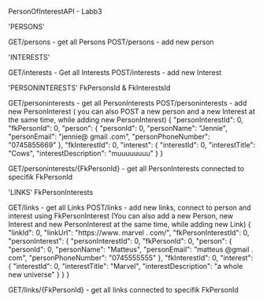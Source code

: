 PersonOfInterestAPI - Labb3


'PERSONS'

GET/persons - get all Persons
POST/persons - add new person


'INTERESTS'

GET/interests - Get all Interests
POST/interests - add new Interest


'PERSONINTERESTS'
FkPersonsId & FkInterestsId


GET/personinterests - get all PersonInterests
POST/personinterests - add new PersonInterest 
( you can also POST a new person and a new Interest at the same time, while adding new PersonInterest)
{
  "personInterestId": 0,
  "fkPersonId": 0,
  "person": {
    "personId": 0,
    "personName": "Jennie",
    "personEmail": "jennie@ gmail .com",
    "personPhoneNumber": "0745855669"
  },
  "fkInterestId": 0,
  "interest": {
    "interestId": 0,
    "interestTitle": "Cows",
    "interestDescription": "muuuuuuuu"
  }
}

GET/personinterests/{FkPersonId} - get all PersonInterests connected to specifik FkPersonId


'LINKS'
FkPersonInterests

GET/links - get all Links
POST/links - add new links, connect to person and interest using FkPersonInterest
(You can also add a new Person, new Interest and new PersonInterest at the same time, while adding new Link)
{
  "linkId": 0,
  "linkUrl": "https://www.  marvel . com/",
  "fkPersonInterestId": 0,
  "personInterest": {
    "personInterestId": 0,
    "fkPersonId": 0,
    "person": {
      "personId": 0,
      "personName": "Matteus",
      "personEmail": "matteus @gmail . com",
      "personPhoneNumber": "0745555555"
    },
    "fkInterestId": 0,
    "interest": {
      "interestId": 0,
      "interestTitle": "Marvel",
      "interestDescription": "a whole new universe"
    }
  }
}


GET/links/{FkPersonId} - get all links connected to specifik FkPersonId
